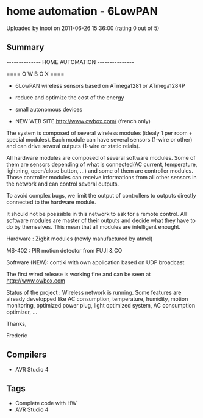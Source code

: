 # home automation - 6LowPAN

Uploaded by inooi on 2011-06-26 15:36:00 (rating 0 out of 5)

## Summary

-------------- HOME AUTOMATION ---------------  

==== O W B O X ====


- 6LowPAN wireless sensors based on ATmega1281 or ATmega1284P  

- reduce and optimize the cost of the energy  

- small autonomous devices  

- NEW WEB SITE <http://www.owbox.com/> (french only)


The system is composed of several wireless modules (idealy 1 per room + special modules). Each module can have several sensors (1-wire or other) and can drive several outputs (1-wire or static relais).


All hardware modules are composed of several software modules. Some of them are sensors depending of what is connected(AC current, temperature, lightning, open/close button, ...) and some of them are controller modules. Those controller modules can receive informations from all other sensors in the network and can control several outputs.  

To avoid complex bugs, we limit the output of controllers to outputs directly connected to the hardware module.


It should not be posssible in this network to ask for a remote control. All software modules are master of their outputs and decide what they have to do by themselves. This mean that all modules are intelligent enought.


Hardware : Zigbit modules (newly manufactured by atmel)


MS-402 : PIR motion detector from FUJI & CO


Software (NEW): contiki with own application based on UDP broadcast


The first wired release is working fine and can be seen at <http://www.owbox.com>


Status of the project : Wireless network is running. Some features are already developped like AC consumption, temperature, humidity, motion monitoring, optimized power plug, light optimized system, AC consumption optimizer, ...


Thanks,  

Frederic

## Compilers

- AVR Studio 4

## Tags

- Complete code with HW
- AVR Studio 4
